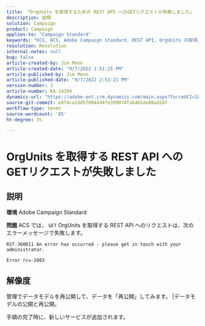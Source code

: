 ```yaml
---
title: 「OrgUnits を取得するための REST API へのGETリクエストが失敗しました」
description: 説明
solution: Campaign
product: Campaign
applies-to: "Campaign Standard"
keywords: "KCS, ACS, Adobe Campaign Standard, REST API, OrgUnits の取得，失敗，再公開，データモデル"
resolution: Resolution
internal-notes: null
bug: false
article-created-by: Jim Menn
article-created-date: "9/7/2022 1:51:25 PM"
article-published-by: Jim Menn
article-published-date: "9/7/2022 2:53:21 PM"
version-number: 3
article-number: KA-14384
dynamics-url: "https://adobe-ent.crm.dynamics.com/main.aspx?forceUCI=1&pagetype=entityrecord&etn=knowledgearticle&id=f6147927-b42e-ed11-9db1-0022480866ad"
source-git-commit: e8f4ca2dd578944d4fe399074fab461de88ad247
workflow-type: tm+mt
source-wordcount: '85'
ht-degree: 3%

---
```


# OrgUnits を取得する REST API へのGETリクエストが失敗しました

## 説明


<b>環境</b>
Adobe Campaign Standard

<b>問題</b>
ACS では、 `GET` OrgUnits を取得する REST API へのリクエストは、次のエラーメッセージで失敗します。


```
RST-360011 An error has occurred - please get in touch with your administrator.

Error rc=-2003
```



## 解像度


管理でデータモデルを再公開して、データを「再公開」してみます。 |データモデルの公開と再公開。

手順の完了時に、新しいサービスが追加されます。
